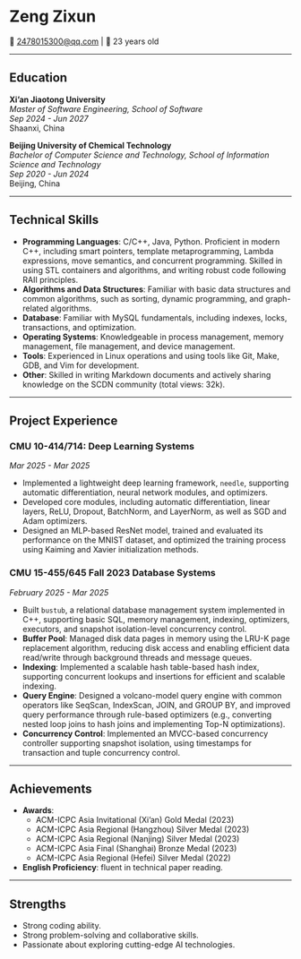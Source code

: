 # Zeng Zixun  
📧 2478015300@qq.com | 📍 23 years old

---

## Education  
**Xi’an Jiaotong University**  
*Master of Software Engineering, School of Software*  
*Sep 2024 - Jun 2027*  
Shaanxi, China  

**Beijing University of Chemical Technology**  
*Bachelor of Computer Science and Technology, School of Information Science and Technology*  
*Sep 2020 - Jun 2024*  
Beijing, China  

---

## Technical Skills  
- ​**Programming Languages**: C/C++, Java, Python. Proficient in modern C++, including smart pointers, template metaprogramming, Lambda expressions, move semantics, and concurrent programming. Skilled in using STL containers and algorithms, and writing robust code following RAII principles.  
- ​**Algorithms and Data Structures**: Familiar with basic data structures and common algorithms, such as sorting, dynamic programming, and graph-related algorithms.  
- ​**Database**: Familiar with MySQL fundamentals, including indexes, locks, transactions, and optimization.  
- ​**Operating Systems**: Knowledgeable in process management, memory management, file management, and device management.  
- ​**Tools**: Experienced in Linux operations and using tools like Git, Make, GDB, and Vim for development.  
- ​**Other**: Skilled in writing Markdown documents and actively sharing knowledge on the SCDN community (total views: 32k).  

---

## Project Experience  
### CMU 10-414/714: Deep Learning Systems  
*Mar 2025 - Mar 2025*  
- Implemented a lightweight deep learning framework, `needle`, supporting automatic differentiation, neural network modules, and optimizers.  
- Developed core modules, including automatic differentiation, linear layers, ReLU, Dropout, BatchNorm, and LayerNorm, as well as SGD and Adam optimizers.  
- Designed an MLP-based ResNet model, trained and evaluated its performance on the MNIST dataset, and optimized the training process using Kaiming and Xavier initialization methods.  

### CMU 15-455/645 Fall 2023 Database Systems  
*February 2025 - Mar 2025*  
- Built `bustub`, a relational database management system implemented in C++, supporting basic SQL, memory management, indexing, optimizers, executors, and snapshot isolation-level concurrency control.  
- ​**Buffer Pool**: Managed disk data pages in memory using the LRU-K page replacement algorithm, reducing disk access and enabling efficient data read/write through background threads and message queues.  
- ​**Indexing**: Implemented a scalable hash table-based hash index, supporting concurrent lookups and insertions for efficient and scalable indexing.  
- ​**Query Engine**: Designed a volcano-model query engine with common operators like SeqScan, IndexScan, JOIN, and GROUP BY, and improved query performance through rule-based optimizers (e.g., converting nested loop joins to hash joins and implementing Top-N optimizations).  
- ​**Concurrency Control**: Implemented an MVCC-based concurrency controller supporting snapshot isolation, using timestamps for transaction and tuple concurrency control.  

---

## Achievements  
- ​**Awards**:  
  - ACM-ICPC Asia Invitational (Xi’an) Gold Medal (2023)  
  - ACM-ICPC Asia Regional (Hangzhou) Silver Medal (2023)  
  - ACM-ICPC Asia Regional (Nanjing) Silver Medal (2023)  
  - ACM-ICPC Asia Final (Shanghai) Bronze Medal (2023)  
  - ACM-ICPC Asia Regional (Hefei) Silver Medal (2022)  
- ​**English Proficiency**: fluent in technical paper reading.  

---

## Strengths  
- Strong coding ability.
- Strong problem-solving and collaborative skills.  
- Passionate about exploring cutting-edge AI technologies.  
